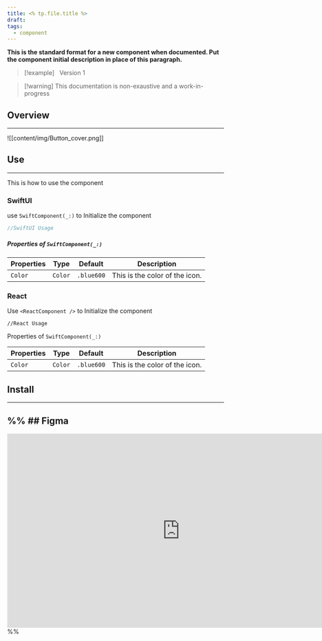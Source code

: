 ```yaml
---
title: <% tp.file.title %>
draft: 
tags:
  - component
---
```

**This is the standard format for a new component when documented. Put the component initial description in place of this paragraph.**

>[!example]    &nbsp;&nbsp;Version 1

> [!warning] This documentation is non-exaustive and a work-in-progress

## Overview
---
![[content/img/Button_cover.png]]
## Use
---
This is how to use the component
### SwiftUI

use `SwiftComponent(_:)` to Initialize the component

```swift title="SwiftUI"
//SwiftUI Usage
```
##### Properties of `SwiftComponent(_:)`

| Properties | Type    | Default    | Description                    |
| ---------- | ------- | ---------- | ------------------------------ |
| `Color`    | `Color` | `.blue600` | This is the color of the icon. |

### React
Use `<ReactComponent />` to Initialize the component

```tsx title="React"
//React Usage
```

Properties of `SwiftComponent(_:)`

| Properties | Type    | Default    | Description                    |
| ---------- | ------- | ---------- | ------------------------------ |
| `Color`    | `Color` | `.blue600` | This is the color of the icon. |

## Install
---

%% ## Figma
---
 <iframe style="border: 1px solid rgba(0, 0, 0, 0.1);" width="800" height="450" src="https://www.figma.com/embed?embed_host=share&url=https%3A%2F%2Fwww.figma.com%2Fdesign%2FYdYApHlAjaKaJwv7ogVBoy%2FFaaviator-Design-System-(v1)%3Fnode-id%3D2749-163%26t%3DffNokx75ia2y6qWQ-1" allowfullscreen></iframe>   %%